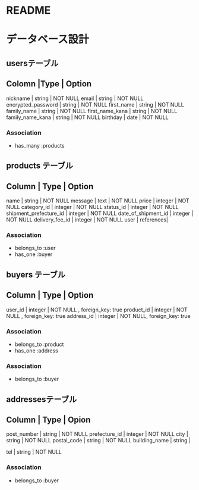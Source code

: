 # README

# データベース設計
 ## usersテーブル
Colomn                 |Type    | Option
-----------------------------
nickname               | string | NOT NULL
email                  | string | NOT NULL
encrypted_password    | string | NOT NULL
first_name            | string | NOT NULL
family_name           | string | NOT NULL
first_name_kana        | string | NOT NULL
family_name_kana       | string | NOT NULL
birthday                | date   | NOT NULL

### Association
- has_many :products


## products テーブル

Column              | Type | Option
------------------------------
name                   | string  | NOT NULL
message                |  text   | NOT NULL
price                  | integer | NOT NULL
category_id            | integer | NOT NULL
status_id              | integer | NOT NULL
shipment_prefecture_id | integer | NOT NULL
date_of_shipment_id    | integer | NOT NULL
delivery_fee_id        | integer | NOT NULL
user                   | references|

### Association
- belongs_to :user
- has_one :buyer

## buyers テーブル
Column      | Type    | Option
-------------------------------
user_id     | integer | NOT NULL , foreign_key: true
product_id  | integer | NOT NULL , foreign_key: true
address_id  | integer | NOT NULL,  foreign_key: true

### Association
- belongs_to :product
- has_one :address


 ### Association
- belongs_to :buyer

## addressesテーブル
Column         | Type    | Opion
---------------------------------------
post_number    | string  | NOT NULL
prefecture_id  | integer | NOT NULL
city           | string  | NOT NULL
postal_code    | string  | NOT NULL
building_name  | string  |

tel         | string | NOT NULL

### Association
 - belongs_to :buyer